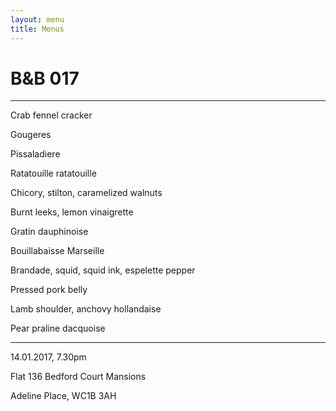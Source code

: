 ```yaml
---
layout: menu
title: Menus
---
```


# B&B 017

---


Crab fennel cracker

Gougeres

Pissaladiere

Ratatouille ratatouille

Chicory, stilton, caramelized walnuts

Burnt leeks, lemon vinaigrette

Gratin dauphinoise

Bouillabaisse Marseille

Brandade, squid, squid ink, espelette pepper

Pressed pork belly

Lamb shoulder, anchovy hollandaise

Pear praline dacquoise

---

14.01.2017, 7.30pm

Flat 136 Bedford Court Mansions

Adeline Place, WC1B 3AH
